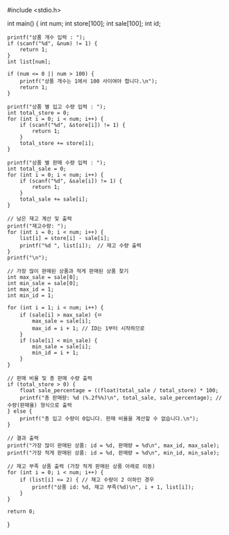 #include <stdio.h>

int main() {
    int num;
    int store[100];
    int sale[100];
    int id;

    printf("상품 개수 입력 : ");
    if (scanf("%d", &num) != 1) {
        return 1;
    }
    int list[num];

    if (num <= 0 || num > 100) {
        printf("상품 개수는 1에서 100 사이여야 합니다.\n");
        return 1;
    }

    printf("상품 별 입고 수량 입력 : ");
    int total_store = 0;  
    for (int i = 0; i < num; i++) {
        if (scanf("%d", &store[i]) != 1) {
            return 1;
        }
        total_store += store[i]; 
    }

    printf("상품 별 판매 수량 입력 : ");
    int total_sale = 0;
    for (int i = 0; i < num; i++) {
        if (scanf("%d", &sale[i]) != 1) {
            return 1;
        }
        total_sale += sale[i]; 
    }

    // 남은 재고 계산 및 출력
    printf("재고수량: ");
    for (int i = 0; i < num; i++) {
        list[i] = store[i] - sale[i];  
        printf("%d ", list[i]);  // 재고 수량 출력
    }
    printf("\n");

    // 가장 많이 판매된 상품과 적게 판매된 상품 찾기
    int max_sale = sale[0];
    int min_sale = sale[0];
    int max_id = 1;
    int min_id = 1;

    for (int i = 1; i < num; i++) {
        if (sale[i] > max_sale) {ㅁ
            max_sale = sale[i];
            max_id = i + 1; // ID는 1부터 시작하므로
        }
        if (sale[i] < min_sale) {
            min_sale = sale[i];
            min_id = i + 1;
        }
    }

    // 판매 비율 및 총 판매 수량 출력
    if (total_store > 0) { 
        float sale_percentage = ((float)total_sale / total_store) * 100;
        printf("총 판매량: %d (%.2f%%)\n", total_sale, sale_percentage); // 수량(판매율) 형식으로 출력
    } else {
        printf("총 입고 수량이 0입니다. 판매 비율을 계산할 수 없습니다.\n");
    }

    // 결과 출력
    printf("가장 많이 판매된 상품: id = %d, 판매량 = %d\n", max_id, max_sale);
    printf("가장 적게 판매된 상품: id = %d, 판매량 = %d\n", min_id, min_sale);

    // 재고 부족 상품 출력 (가장 적게 판매된 상품 아래로 이동)
    for (int i = 0; i < num; i++) {
        if (list[i] <= 2) { // 재고 수량이 2 이하인 경우
            printf("상품 id: %d, 재고 부족(%d)\n", i + 1, list[i]);
        }
    }

    return 0;
}
